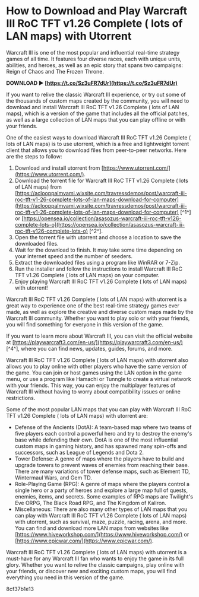 # How to Download and Play Warcraft III RoC TFT v1.26 Complete ( lots of LAN maps) with Utorrent
  
Warcraft III is one of the most popular and influential real-time strategy games of all time. It features four diverse races, each with unique units, abilities, and heroes, as well as an epic story that spans two campaigns: Reign of Chaos and The Frozen Throne.
 
**DOWNLOAD ► [https://t.co/Sz3uFR7dUr](https://t.co/Sz3uFR7dUr)**


  
If you want to relive the classic Warcraft III experience, or try out some of the thousands of custom maps created by the community, you will need to download and install Warcraft III RoC TFT v1.26 Complete ( lots of LAN maps), which is a version of the game that includes all the official patches, as well as a large collection of LAN maps that you can play offline or with your friends.
  
One of the easiest ways to download Warcraft III RoC TFT v1.26 Complete ( lots of LAN maps) is to use utorrent, which is a free and lightweight torrent client that allows you to download files from peer-to-peer networks. Here are the steps to follow:
  
1. Download and install utorrent from [https://www.utorrent.com/](https://www.utorrent.com/).
2. Download the torrent file for Warcraft III RoC TFT v1.26 Complete ( lots of LAN maps) from [https://aclooppalmvami.wixsite.com/travressdemos/post/warcraft-iii-roc-tft-v1-26-complete-lots-of-lan-maps-download-for-computer](https://aclooppalmvami.wixsite.com/travressdemos/post/warcraft-iii-roc-tft-v1-26-complete-lots-of-lan-maps-download-for-computer) [^1^] or [https://opensea.io/collection/asasozus-warcraft-iii-roc-tft-v126-complete-lots-o](https://opensea.io/collection/asasozus-warcraft-iii-roc-tft-v126-complete-lots-o) [^2^].
3. Open the torrent file with utorrent and choose a location to save the downloaded files.
4. Wait for the download to finish. It may take some time depending on your internet speed and the number of seeders.
5. Extract the downloaded files using a program like WinRAR or 7-Zip.
6. Run the installer and follow the instructions to install Warcraft III RoC TFT v1.26 Complete ( lots of LAN maps) on your computer.
7. Enjoy playing Warcraft III RoC TFT v1.26 Complete ( lots of LAN maps) with utorrent!

Warcraft III RoC TFT v1.26 Complete ( lots of LAN maps) with utorrent is a great way to experience one of the best real-time strategy games ever made, as well as explore the creative and diverse custom maps made by the Warcraft III community. Whether you want to play solo or with your friends, you will find something for everyone in this version of the game.
  
If you want to learn more about Warcraft III, you can visit the official website at [https://playwarcraft3.com/en-us/](https://playwarcraft3.com/en-us/) [^4^], where you can find news, updates, guides, forums, and more.
  
Warcraft III RoC TFT v1.26 Complete ( lots of LAN maps) with utorrent also allows you to play online with other players who have the same version of the game. You can join or host games using the LAN option in the game menu, or use a program like Hamachi or Tunngle to create a virtual network with your friends. This way, you can enjoy the multiplayer features of Warcraft III without having to worry about compatibility issues or online restrictions.
  
Some of the most popular LAN maps that you can play with Warcraft III RoC TFT v1.26 Complete ( lots of LAN maps) with utorrent are:

- Defense of the Ancients (DotA): A team-based map where two teams of five players each control a powerful hero and try to destroy the enemy's base while defending their own. DotA is one of the most influential custom maps in gaming history, and has spawned many spin-offs and successors, such as League of Legends and Dota 2.
- Tower Defense: A genre of maps where the players have to build and upgrade towers to prevent waves of enemies from reaching their base. There are many variations of tower defense maps, such as Element TD, Wintermaul Wars, and Gem TD.
- Role-Playing Game (RPG): A genre of maps where the players control a single hero or a party of heroes and explore a large map full of quests, enemies, items, and secrets. Some examples of RPG maps are Twilight's Eve ORPG, The Black Road RPG, and The Kingdom of Kaliron.
- Miscellaneous: There are also many other types of LAN maps that you can play with Warcraft III RoC TFT v1.26 Complete ( lots of LAN maps) with utorrent, such as survival, maze, puzzle, racing, arena, and more. You can find and download more LAN maps from websites like [https://www.hiveworkshop.com/](https://www.hiveworkshop.com/) or [https://www.epicwar.com/](https://www.epicwar.com/).

Warcraft III RoC TFT v1.26 Complete ( lots of LAN maps) with utorrent is a must-have for any Warcraft III fan who wants to enjoy the game in its full glory. Whether you want to relive the classic campaigns, play online with your friends, or discover new and exciting custom maps, you will find everything you need in this version of the game.

 8cf37b1e13
 
